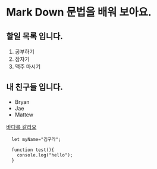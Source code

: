 # Mark Down 문법을 배워 보아요. 

## 할일 목록 입니다.
1. 공부하기
2. 잠자기
3. 맥주 마시기 

## 내 친구들 입니다.
- Bryan
- Jae
- Mattew

[바다를 갈라요](https://github.com/sonmose)

```
  let myName="김구라";
  
  function test(){
    console.log("hello");
  }
```
